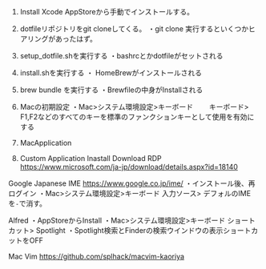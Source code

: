 
1. Install Xcode
AppStoreから手動でインストールする。

2. dotfileリポジトリをgit cloneしてくる。
・git clone 実行するといくつかヒアリングがあったはず。

3. setup_dotfile.shを実行する
・bashrcとかdotfileがセットされる
4. install.shを実行する
・ HomeBrewがインストールされる

5. brew bundle を実行する
・Brewfileの中身がInstallされる

6. Macの初期設定
・Mac>システム環境設定>キーボード
　　キーボード>　F1,F2などのすべてのキーを標準のファンクションキーとして使用を有効にする

7. MacApplication

8. Custom Application Inastall Download
RDP
https://www.microsoft.com/ja-jp/download/details.aspx?id=18140

Google Japanese IME
https://www.google.co.jp/ime/
・インストール後、再ログイン
・Mac>システム環境設定>キーボード
    入力ソース> デフォルのIMEを`-`で消す。

Alfred
・AppStoreからInstall
・Mac>システム環境設定>キーボード
  ショートカット> Spotlight 
  ・Spotlight検索とFinderの検索ウインドウの表示ショートカットをOFF

Mac Vim
https://github.com/splhack/macvim-kaoriya

